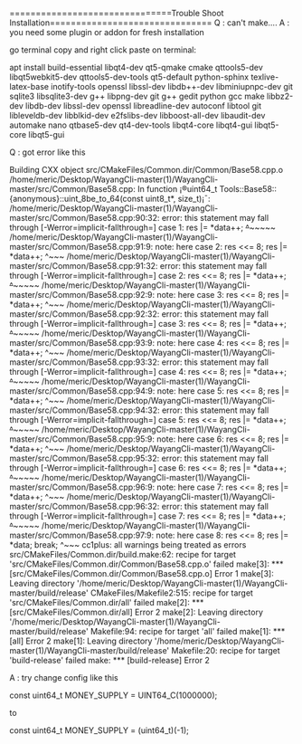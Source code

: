 ===============================Trouble Shoot Installation===============================
Q : can't make....
A : you need some plugin or addon for fresh installation

go terminal copy and right click paste on terminal:

apt install build-essential libqt4-dev qt5-qmake cmake qttools5-dev libqt5webkit5-dev qttools5-dev-tools qt5-default python-sphinx texlive-latex-base inotify-tools  openssl libssl-dev libdb++-dev libminiupnpc-dev git sqlite3 libsqlite3-dev g++ libpng-dev git g++ gedit python gcc make libbz2-dev libdb-dev libssl-dev openssl libreadline-dev autoconf libtool git libleveldb-dev libblkid-dev e2fslibs-dev libboost-all-dev libaudit-dev automake nano qtbase5-dev qt4-dev-tools libqt4-core libqt4-gui libqt5-core libqt5-gui

Q : got error like this

Building CXX object src/CMakeFiles/Common.dir/Common/Base58.cpp.o /home/meric/Desktop/WayangCli-master(1)/WayangCli-master/src/Common/Base58.cpp: In function ¡®uint64_t Tools::Base58::{anonymous}::uint_8be_to_64(const uint8_t*, size_t)¡¯: /home/meric/Desktop/WayangCli-master(1)/WayangCli-master/src/Common/Base58.cpp:90:32: error: this statement may fall through [-Werror=implicit-fallthrough=] case 1: res |= *data++; ~~~~^~~~~~~~~~ /home/meric/Desktop/WayangCli-master(1)/WayangCli-master/src/Common/Base58.cpp:91:9: note: here case 2: res <<= 8; res |= *data++; ^~~~ /home/meric/Desktop/WayangCli-master(1)/WayangCli-master/src/Common/Base58.cpp:91:32: error: this statement may fall through [-Werror=implicit-fallthrough=] case 2: res <<= 8; res |= *data++; ~~~~^~~~~~~~~~ /home/meric/Desktop/WayangCli-master(1)/WayangCli-master/src/Common/Base58.cpp:92:9: note: here case 3: res <<= 8; res |= *data++; ^~~~ /home/meric/Desktop/WayangCli-master(1)/WayangCli-master/src/Common/Base58.cpp:92:32: error: this statement may fall through [-Werror=implicit-fallthrough=] case 3: res <<= 8; res |= *data++; ~~~~^~~~~~~~~~ /home/meric/Desktop/WayangCli-master(1)/WayangCli-master/src/Common/Base58.cpp:93:9: note: here case 4: res <<= 8; res |= *data++; ^~~~ /home/meric/Desktop/WayangCli-master(1)/WayangCli-master/src/Common/Base58.cpp:93:32: error: this statement may fall through [-Werror=implicit-fallthrough=] case 4: res <<= 8; res |= *data++; ~~~~^~~~~~~~~~ /home/meric/Desktop/WayangCli-master(1)/WayangCli-master/src/Common/Base58.cpp:94:9: note: here case 5: res <<= 8; res |= *data++; ^~~~ /home/meric/Desktop/WayangCli-master(1)/WayangCli-master/src/Common/Base58.cpp:94:32: error: this statement may fall through [-Werror=implicit-fallthrough=] case 5: res <<= 8; res |= *data++; ~~~~^~~~~~~~~~ /home/meric/Desktop/WayangCli-master(1)/WayangCli-master/src/Common/Base58.cpp:95:9: note: here case 6: res <<= 8; res |= *data++; ^~~~ /home/meric/Desktop/WayangCli-master(1)/WayangCli-master/src/Common/Base58.cpp:95:32: error: this statement may fall through [-Werror=implicit-fallthrough=] case 6: res <<= 8; res |= *data++; ~~~~^~~~~~~~~~ /home/meric/Desktop/WayangCli-master(1)/WayangCli-master/src/Common/Base58.cpp:96:9: note: here case 7: res <<= 8; res |= *data++; ^~~~ /home/meric/Desktop/WayangCli-master(1)/WayangCli-master/src/Common/Base58.cpp:96:32: error: this statement may fall through [-Werror=implicit-fallthrough=] case 7: res <<= 8; res |= *data++; ~~~~^~~~~~~~~~ /home/meric/Desktop/WayangCli-master(1)/WayangCli-master/src/Common/Base58.cpp:97:9: note: here case 8: res <<= 8; res |= *data; break; ^~~~ cc1plus: all warnings being treated as errors src/CMakeFiles/Common.dir/build.make:62: recipe for target 'src/CMakeFiles/Common.dir/Common/Base58.cpp.o' failed make[3]: *** [src/CMakeFiles/Common.dir/Common/Base58.cpp.o] Error 1 make[3]: Leaving directory '/home/meric/Desktop/WayangCli-master(1)/WayangCli-master/build/release' CMakeFiles/Makefile2:515: recipe for target 'src/CMakeFiles/Common.dir/all' failed make[2]: *** [src/CMakeFiles/Common.dir/all] Error 2 make[2]: Leaving directory '/home/meric/Desktop/WayangCli-master(1)/WayangCli-master/build/release' Makefile:94: recipe for target 'all' failed make[1]: *** [all] Error 2 make[1]: Leaving directory '/home/meric/Desktop/WayangCli-master(1)/WayangCli-master/build/release' Makefile:20: recipe for target 'build-release' failed make: *** [build-release] Error 2

A : try change config like this

const uint64_t MONEY_SUPPLY = UINT64_C(1000000);

to

const uint64_t MONEY_SUPPLY = (uint64_t)(-1);
